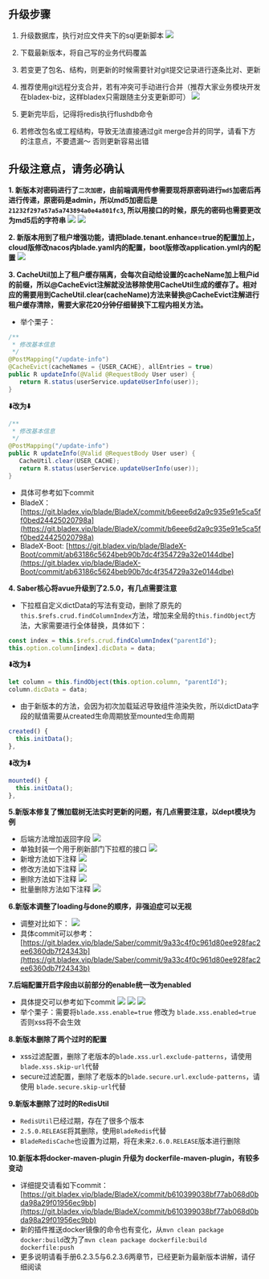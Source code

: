 ## 升级步骤
 1. 升级数据库，执行对应文件夹下的sql更新脚本
![](../images/screenshot_1586607570172.png)

2. 下载最新版本，将自己写的业务代码覆盖

3. 若变更了包名、结构，则更新的时候需要针对git提交记录进行逐条比对、更新

4. 推荐使用git远程分支合并，若有冲突可手动进行合并（推荐大家业务模块开发在bladex-biz，这样bladex只需跟随主分支更新即可）
![](../images/screenshot_1581252278475.png)

5. 更新完毕后，记得将redis执行flushdb命令

6. 若修改包名或工程结构，导致无法直接通过git merge合并的同学，请看下方的注意点，不要遗漏～ 否则更新容易出错




## 升级注意点，请务必确认
**1. 新版本对密码进行了`二次加密`，由前端调用传参需要现将原密码进行`md5`加密后再进行传递，原密码是admin，所以md5加密后是`21232f297a57a5a743894a0e4a801fc3`, 所以用接口的时候，原先的密码也需要更改为md5后的字符串**
![](../images/screenshot_1586573716723.png)
![](../images/screenshot_1586573789953.png)




**2. 新版本用到了租户增强功能，请把blade.tenant.enhance=true的配置加上，cloud版修改nacos内blade.yaml内的配置，boot版修改application.yml内的配置**
![](../images/screenshot_1586573838693.png)




**3. CacheUtil加上了租户缓存隔离，会每次自动给设置的cacheName加上租户id的前缀，所以@CacheEvict注解就没法移除使用CacheUtil生成的缓存了。相对应的需要用到CacheUtil.clear(cacheName)方法来替换@CacheEvict注解进行租户缓存清除，需要大家花20分钟仔细替换下工程内相关方法。**
* 举个栗子：
~~~java
/**
 * 修改基本信息
 */
@PostMapping("/update-info")
@CacheEvict(cacheNames = {USER_CACHE}, allEntries = true)
public R updateInfo(@Valid @RequestBody User user) {
   return R.status(userService.updateUserInfo(user));
}
~~~
**⬇️改为⬇️**
~~~java
/**
 * 修改基本信息
 */
@PostMapping("/update-info")
public R updateInfo(@Valid @RequestBody User user) {
   CacheUtil.clear(USER_CACHE);
   return R.status(userService.updateUserInfo(user));
}
~~~

* 具体可参考如下commit
* BladeX：[https://git.bladex.vip/blade/BladeX/commit/b6eee6d2a9c935e91e5ca5ff0bed24425020798a](https://git.bladex.vip/blade/BladeX/commit/b6eee6d2a9c935e91e5ca5ff0bed24425020798a)
* BladeX-Boot: [https://git.bladex.vip/blade/BladeX-Boot/commit/ab63186c5624beb90b7dc4f354729a32e0144dbe](https://git.bladex.vip/blade/BladeX-Boot/commit/ab63186c5624beb90b7dc4f354729a32e0144dbe)




**4. Saber核心将avue升级到了2.5.0，有几点需要注意**
* 下拉框自定义dictData的写法有变动，删除了原先的`this.$refs.crud.findColumnIndex`方法，增加来全局的`this.findObject`方法，大家需要进行全体替换，具体如下：
~~~javascript
const index = this.$refs.crud.findColumnIndex("parentId");
this.option.column[index].dicData = data;
~~~
**⬇️改为⬇️**
~~~javascript
let column = this.findObject(this.option.column, "parentId");
column.dicData = data;
~~~
* 由于新版本的方法，会因为初次加载延迟导致组件渲染失败，所以dictData字段的赋值需要从created生命周期放至mounted生命周期
~~~javascript
created() {
  this.initData();
},
~~~
**⬇️改为⬇️**
~~~javascript
mounted() {
  this.initData();
},
~~~




**5.新版本修复了懒加载树无法实时更新的问题，有几点需要注意，以dept模块为例**
* 后端方法增加返回字段
![](../images/screenshot_1586515238606.png)
* 单独封装一个用于刷新部门下拉框的接口
![](../images/screenshot_1586692330722.png)
* 新增方法如下注释
![](../images/screenshot_1586694994900.png)
* 修改方法如下注释
![](../images/screenshot_1586695014280.png)
* 删除方法如下注释
![](../images/screenshot_1586695025675.png)
* 批量删除方法如下注释
![](../images/screenshot_1586695041218.png)




**6.新版本调整了loading与done的顺序，非强迫症可以无视**
* 调整对比如下：
![](../images/screenshot_1586694959436.png)
* 具体commit可以参考：[https://git.bladex.vip/blade/Saber/commit/9a33c4f0c961d80ee928fac2ee6360db7f24343b](https://git.bladex.vip/blade/Saber/commit/9a33c4f0c961d80ee928fac2ee6360db7f24343b)

**7.后端配置开启字段由以前部分的enable统一改为enabled**
* 具体提交可以参考如下commit
![](../images/screenshot_1586441706148.png)
![](../images/screenshot_1586441746772.png)
![](../images/screenshot_1586441775681.png)
* 举个栗子：需要将`blade.xss.enable=true` 修改为 `blade.xss.enabled=true` 否则xss将不会生效

**8.新版本删除了两个过时的配置**
* xss过滤配置，删除了老版本的`blade.xss.url.exclude-patterns`，请使用 `blade.xss.skip-url`代替
* secure过滤配置，删除了老版本的`blade.secure.url.exclude-patterns`，请使用 `blade.secure.skip-url`代替

**9.新版本删除了过时的RedisUtil**
* `RedisUtil`已经过期，存在了很多个版本
* `2.5.0.RELEASE`将其删除，使用`BladeRedis`代替
* `BladeRedisCache`也设置为过期，将在未来`2.6.0.RELEASE`版本进行删除

**10.新版本将docker-maven-plugin 升级为 dockerfile-maven-plugin，有较多变动**
* 详细提交请看如下commit：[https://git.bladex.vip/blade/BladeX/commit/b610399038bf77ab068d0bda98a29f01956ec9bb](https://git.bladex.vip/blade/BladeX/commit/b610399038bf77ab068d0bda98a29f01956ec9bb)
* 新的插件推送docker镜像的命令也有变化，从`mvn clean package docker:build`改为了`mvn clean package dockerfile:build dockerfile:push`
* 更多说明请看手册6.2.3.5与6.2.3.6两章节，已经更新为最新版本讲解，请仔细阅读 
